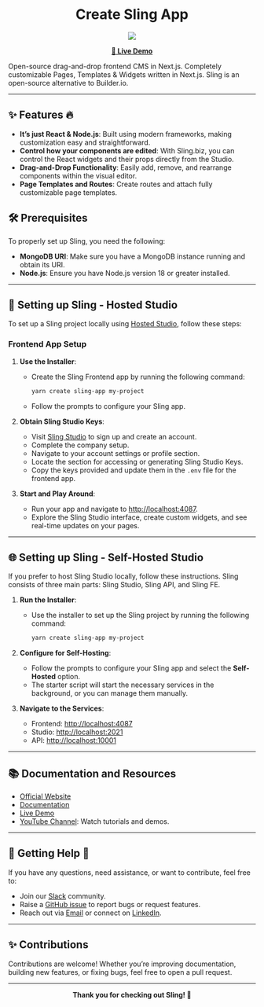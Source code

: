 <div align="center">
  <h1>Create Sling App</h1>
</div>

<div align="center">
  <img src="https://sling.biz/assets/images/sling_biz_sling_image.jpg"/>
</div>

<p align="center">
  <strong>
    <a href="https://studio.sling.biz">🚀 Live Demo</a>
  </strong>
</p>

Open-source drag-and-drop frontend CMS in Next.js. Completely customizable Pages, Templates & Widgets written in Next.js. Sling is an open-source alternative to Builder.io.

---

## ✨ Features :fire:

- **It’s just React & Node.js**: Built using modern frameworks, making customization easy and straightforward.
- **Control how your components are edited**: With Sling.biz, you can control the React widgets and their props directly from the Studio.
- **Drag-and-Drop Functionality**: Easily add, remove, and rearrange components within the visual editor.
- **Page Templates and Routes**: Create routes and attach fully customizable page templates.



## 🛠️ Prerequisites

To properly set up Sling, you need the following:

- **MongoDB URI**: Make sure you have a MongoDB instance running and obtain its URI.
- **Node.js**: Ensure you have Node.js version 18 or greater installed.

---

## 🚀 Setting up Sling - Hosted Studio

To set up a Sling project locally using [Hosted Studio](https://studio.sling.biz/), follow these steps:

### Frontend App Setup

1. **Use the Installer**:
   - Create the Sling Frontend app by running the following command:
     ```sh
     yarn create sling-app my-project
     ```
   - Follow the prompts to configure your Sling app.

2. **Obtain Sling Studio Keys**:
   - Visit [Sling Studio](https://studio.sling.biz/) to sign up and create an account.
   - Complete the company setup.
   - Navigate to your account settings or profile section.
   - Locate the section for accessing or generating Sling Studio Keys.
   - Copy the keys provided and update them in the `.env` file for the frontend app.

3. **Start and Play Around**:
   - Run your app and navigate to [http://localhost:4087](http://localhost:4087).
   - Explore the Sling Studio interface, create custom widgets, and see real-time updates on your pages.

---

## 🌐 Setting up Sling - Self-Hosted Studio

If you prefer to host Sling Studio locally, follow these instructions. Sling consists of three main parts: Sling Studio, Sling API, and Sling FE.

1. **Run the Installer**:
   - Use the installer to set up the Sling project by running the following command:
     ```sh
     yarn create sling-app my-project
     ```

2. **Configure for Self-Hosting**:
   - Follow the prompts to configure your Sling app and select the **Self-Hosted** option.
   - The starter script will start the necessary services in the background, or you can manage them manually.

3. **Navigate to the Services**:
   - Frontend: [http://localhost:4087](http://localhost:4087)
   - Studio: [http://localhost:2021](http://localhost:2021)
   - API: [http://localhost:10001](http://localhost:10001)

---

## 📚 Documentation and Resources

- [Official Website](https://sling.biz)
- [Documentation](https://sling.biz/documentation/)
- [Live Demo](https://studio.sling.biz)
- [YouTube Channel](https://www.youtube.com/@wearesling1441): Watch tutorials and demos.

---

## 🙋 Getting Help :wave:

If you have any questions, need assistance, or want to contribute, feel free to:

- Join our [Slack](https://slingbiz.slack.com/archives/C06KE4ZMSQP) community.
- Raise a [GitHub issue](https://github.com/slingbiz/sling-fe/issues) to report bugs or request features.
- Reach out via [Email](mailto:ankur@sling.biz) or connect on [LinkedIn](https://www.linkedin.com/in/ankurpata/).

---

## ✨ Contributions

Contributions are welcome! Whether you’re improving documentation, building new features, or fixing bugs, feel free to open a pull request.

---

<div align="center">
  <strong>Thank you for checking out Sling! 🚀</strong>
</div>
